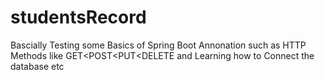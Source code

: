 # studentsRecord
Bascially Testing some Basics of Spring Boot Annonation such as HTTP Methods like GET&lt;POST&lt;PUT&lt;DELETE and Learning how to Connect the database etc
